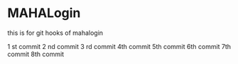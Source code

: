 # MAHALogin
this is for git hooks  of mahalogin

1 st commit
2 nd commit 
3 rd commit
4th commit
5th commit
6th commit
7th commit
8th commit



